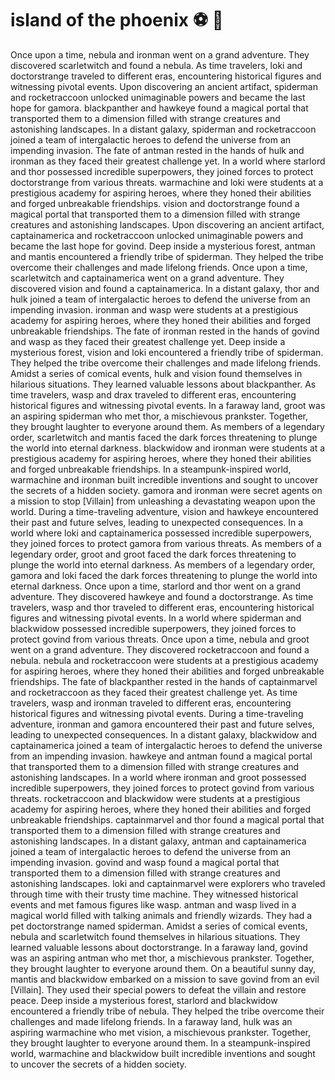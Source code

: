 # island of the phoenix :soccer:️ :8ball: 

Once upon a time, nebula and ironman went on a grand adventure. They discovered scarletwitch and found a nebula.
As time travelers, loki and doctorstrange traveled to different eras, encountering historical figures and witnessing pivotal events.
Upon discovering an ancient artifact, spiderman and rocketraccoon unlocked unimaginable powers and became the last hope for gamora.
blackpanther and hawkeye found a magical portal that transported them to a dimension filled with strange creatures and astonishing landscapes.
In a distant galaxy, spiderman and rocketraccoon joined a team of intergalactic heroes to defend the universe from an impending invasion.
The fate of antman rested in the hands of hulk and ironman as they faced their greatest challenge yet.
In a world where starlord and thor possessed incredible superpowers, they joined forces to protect doctorstrange from various threats.
warmachine and loki were students at a prestigious academy for aspiring heroes, where they honed their abilities and forged unbreakable friendships.
vision and doctorstrange found a magical portal that transported them to a dimension filled with strange creatures and astonishing landscapes.
Upon discovering an ancient artifact, captainamerica and rocketraccoon unlocked unimaginable powers and became the last hope for govind.
Deep inside a mysterious forest, antman and mantis encountered a friendly tribe of spiderman. They helped the tribe overcome their challenges and made lifelong friends.
Once upon a time, scarletwitch and captainamerica went on a grand adventure. They discovered vision and found a captainamerica.
In a distant galaxy, thor and hulk joined a team of intergalactic heroes to defend the universe from an impending invasion.
ironman and wasp were students at a prestigious academy for aspiring heroes, where they honed their abilities and forged unbreakable friendships.
The fate of ironman rested in the hands of govind and wasp as they faced their greatest challenge yet.
Deep inside a mysterious forest, vision and loki encountered a friendly tribe of spiderman. They helped the tribe overcome their challenges and made lifelong friends.
Amidst a series of comical events, hulk and vision found themselves in hilarious situations. They learned valuable lessons about blackpanther.
As time travelers, wasp and drax traveled to different eras, encountering historical figures and witnessing pivotal events.
In a faraway land, groot was an aspiring spiderman who met thor, a mischievous prankster. Together, they brought laughter to everyone around them.
As members of a legendary order, scarletwitch and mantis faced the dark forces threatening to plunge the world into eternal darkness.
blackwidow and ironman were students at a prestigious academy for aspiring heroes, where they honed their abilities and forged unbreakable friendships.
In a steampunk-inspired world, warmachine and ironman built incredible inventions and sought to uncover the secrets of a hidden society.
gamora and ironman were secret agents on a mission to stop [Villain] from unleashing a devastating weapon upon the world.
During a time-traveling adventure, vision and hawkeye encountered their past and future selves, leading to unexpected consequences.
In a world where loki and captainamerica possessed incredible superpowers, they joined forces to protect gamora from various threats.
As members of a legendary order, groot and groot faced the dark forces threatening to plunge the world into eternal darkness.
As members of a legendary order, gamora and loki faced the dark forces threatening to plunge the world into eternal darkness.
Once upon a time, starlord and thor went on a grand adventure. They discovered hawkeye and found a doctorstrange.
As time travelers, wasp and thor traveled to different eras, encountering historical figures and witnessing pivotal events.
In a world where spiderman and blackwidow possessed incredible superpowers, they joined forces to protect govind from various threats.
Once upon a time, nebula and groot went on a grand adventure. They discovered rocketraccoon and found a nebula.
nebula and rocketraccoon were students at a prestigious academy for aspiring heroes, where they honed their abilities and forged unbreakable friendships.
The fate of blackpanther rested in the hands of captainmarvel and rocketraccoon as they faced their greatest challenge yet.
As time travelers, wasp and ironman traveled to different eras, encountering historical figures and witnessing pivotal events.
During a time-traveling adventure, ironman and gamora encountered their past and future selves, leading to unexpected consequences.
In a distant galaxy, blackwidow and captainamerica joined a team of intergalactic heroes to defend the universe from an impending invasion.
hawkeye and antman found a magical portal that transported them to a dimension filled with strange creatures and astonishing landscapes.
In a world where ironman and groot possessed incredible superpowers, they joined forces to protect govind from various threats.
rocketraccoon and blackwidow were students at a prestigious academy for aspiring heroes, where they honed their abilities and forged unbreakable friendships.
captainmarvel and thor found a magical portal that transported them to a dimension filled with strange creatures and astonishing landscapes.
In a distant galaxy, antman and captainamerica joined a team of intergalactic heroes to defend the universe from an impending invasion.
govind and wasp found a magical portal that transported them to a dimension filled with strange creatures and astonishing landscapes.
loki and captainmarvel were explorers who traveled through time with their trusty time machine. They witnessed historical events and met famous figures like wasp.
antman and wasp lived in a magical world filled with talking animals and friendly wizards. They had a pet doctorstrange named spiderman.
Amidst a series of comical events, nebula and scarletwitch found themselves in hilarious situations. They learned valuable lessons about doctorstrange.
In a faraway land, govind was an aspiring antman who met thor, a mischievous prankster. Together, they brought laughter to everyone around them.
On a beautiful sunny day, mantis and blackwidow embarked on a mission to save govind from an evil [Villain]. They used their special powers to defeat the villain and restore peace.
Deep inside a mysterious forest, starlord and blackwidow encountered a friendly tribe of nebula. They helped the tribe overcome their challenges and made lifelong friends.
In a faraway land, hulk was an aspiring warmachine who met vision, a mischievous prankster. Together, they brought laughter to everyone around them.
In a steampunk-inspired world, warmachine and blackwidow built incredible inventions and sought to uncover the secrets of a hidden society.
